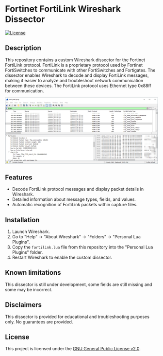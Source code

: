 # Fortinet FortiLink Wireshark Dissector

[![License](https://img.shields.io/badge/license-GPLv2-blue.svg)](LICENSE)

## Description

This repository contains a custom Wireshark dissector for the Fortinet FortiLink protocol. FortiLink is a proprietary protocol used by Fortinet FortiSwitches to communicate with other FortiSwitches and Fortigates. The dissector enables Wireshark to decode and display FortiLink messages, making it easier to analyze and troubleshoot network communication between these devices.
The FortiLink protocol uses Ethernet type 0x88ff for communication.

![Wireshark Screenshot](/images/wireshark.png)

## Features

- Decode FortiLink protocol messages and display packet details in Wireshark.
- Detailed information about message types, fields, and values.
- Automatic recognition of FortiLink packets within capture files.

## Installation

1. Launch Wireshark.
2. Go to "Help" -> "About Wireshark" -> "Folders" -> "Personal Lua Plugins".
3. Copy the `fortilink.lua` file from this repository into the "Personal Lua Plugins" folder.
4. Restart Wireshark to enable the custom dissector.

## Known limitations

This dissector is still under development, some fields are still missing and some may be incorrect. 

## Disclaimers

This dissector is provided for educational and troubleshooting purposes only. No guarantees are provided.

## License

This project is licensed under the [GNU General Public License v2.0](LICENSE).

